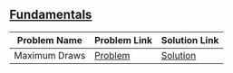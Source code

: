## [Fundamentals](https://www.hackerrank.com/domains/mathematics/fundamentals)

Problem Name|Problem Link|Solution Link
---|---|---
Maximum Draws|[Problem](https://www.hackerrank.com/challenges/maximum-draws/problem)|[Solution](/maximum-draws.cpp)
